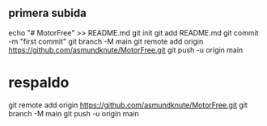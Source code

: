 ## primera subida

echo "# MotorFree" >> README.md
git init
git add README.md
git commit -m "first commit"
git branch -M main
git remote add origin https://github.com/asmundknute/MotorFree.git
git push -u origin main


# respaldo #
git remote add origin https://github.com/asmundknute/MotorFree.git
git branch -M main
git push -u origin main